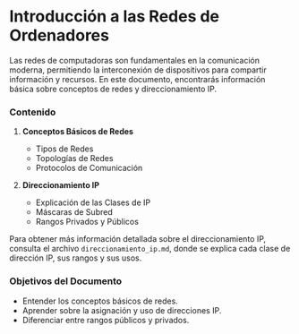 # Introducción a las Redes de Ordenadores

Las redes de computadoras son fundamentales en la comunicación moderna, permitiendo la interconexión de dispositivos para compartir información y recursos. En este documento, encontrarás información básica sobre conceptos de redes y direccionamiento IP.

### Contenido

1. **Conceptos Básicos de Redes**
    - Tipos de Redes
    - Topologías de Redes
    - Protocolos de Comunicación

2. **Direccionamiento IP**
    - Explicación de las Clases de IP
    - Máscaras de Subred
    - Rangos Privados y Públicos

Para obtener más información detallada sobre el direccionamiento IP, consulta el archivo `direccionamiento_ip.md`, donde se explica cada clase de dirección IP, sus rangos y sus usos.

### Objetivos del Documento

- Entender los conceptos básicos de redes.
- Aprender sobre la asignación y uso de direcciones IP.
- Diferenciar entre rangos públicos y privados.
